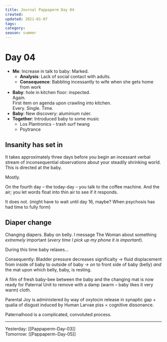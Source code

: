 ```yaml
---
title: Journal Pappaperm Day 04
created: 
updated: 2021-01-07
tags:
category:
season: summer
---
```


# Day 04
- **Me**: Increase in talk to baby: Marked.  
	- **Analysis**: Lack of social contact with adults.  
	- **Consequence**: Babbling incessantly to wife when she gets home from work  
- **Baby**: hole in kitchen floor: inspected.  
Again.  
First item on agenda upon crawling into kitchen.  
Every. Single. Time.
- **Baby**: New discovery: aluminium ruler.
- **Together**: Introduced baby to some music
	- Los Plantronics - trash surf twang
	- Psytrance

## Insanity has set in
It takes approximately three days before you begin an incessant verbal stream of inconsequential observations about your steadily shrinking world. This is directed at the baby.  
  
Mostly.  

On the fourth day – the today-day – you talk to the coffee machine. And the air; you let words float into thin air to see if it responds.  

It does not. (might have to wait until day 16, maybe? When psychosis has had time to fully form)

## Diaper change
Changing diapers. Baby on belly. I message The Woman about something *extremely* important (*every time I pick up my phone it is important*). 

During this time baby relaxes...

Consequently: Bladder pressure decreases significalty → fluid displacement from inside of baby to outside of baby → *on* to front side of baby (belly) *and* the mat upon which belly, baby, is resting.

A film of fresh baby-bee between the baby and the changing mat is now ready for Paternal Unit to remove with a damp (warm – baby likes it very warm) cloth.

Parental Joy is administered by way of oxytocin release in synaptic gap + qualia of disgust induced by Human Larvae piss = cognitive dissonance.

Paternalhood is a complicated, convoluted process.

---

Yesterday: [[Pappaperm-Day-03]]  
Tomorrow: [[Pappaperm-Day-05]]  
